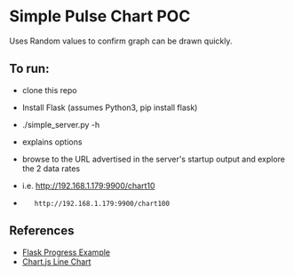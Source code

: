 # Simple Pulse Chart POC

Uses Random values to confirm graph can be drawn quickly.

## To run:

* clone this repo
* Install Flask (assumes Python3, pip install flask)
* ./simple_server.py -h
*    explains options 
    

* browse to the URL advertised in the server's startup output and explore the 2 data rates
*  i.e.  http://192.168.1.179:9900/chart10
*        http://192.168.1.179:9900/chart100


## References

- [Flask Progress Example](https://github.com/djdmorrison/flask-progress-example)
- [Chart.js Line Chart](https://www.chartjs.org/samples/latest/charts/line/basic.html)
